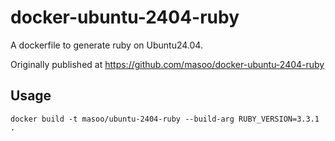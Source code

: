 # docker-ubuntu-2404-ruby

A dockerfile to generate ruby on Ubuntu24.04.

Originally published at https://github.com/masoo/docker-ubuntu-2404-ruby

## Usage

```
docker build -t masoo/ubuntu-2404-ruby --build-arg RUBY_VERSION=3.3.1 .
```
